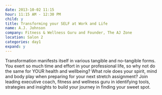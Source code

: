```yaml
---
date: 2013-10-02 11:15
hour: 11:15 AM - 12:30 PM
child: y
title: Transforming your SELF at Work and Life
name: A.J. Johnson 
company: Fitness & Wellness Guru and Founder, The AJ Zone
location: Salon 2
categories: day1
expand: y
---
```

Transformation manifests itself in various tangible and no-tangible forms. You exert so much time and effort in your professional life, so why not do the same for YOUR health and wellbeing? What role does your spirit, mind and body play when preparing for your next stretch assignment? Join leading executive coach, fitness and wellness guru in identifying tools, strategies and insights to build your journey in finding your sweet spot.